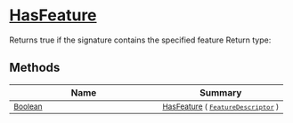 # [HasFeature](./Signature-100663443.md)

Returns true if the signature contains the specified feature
Return type:
## Methods

| Name | Summary | 
| --- | --- | 
| <sub>[Boolean](https://docs.microsoft.com/en-us/dotnet/api/System.Boolean)</sub><img width=200/>| <sub>[HasFeature](./Signature-100663443.md) ( [`FeatureDescriptor`](./../FeatureDescriptor.md) )</sub>| <br>


